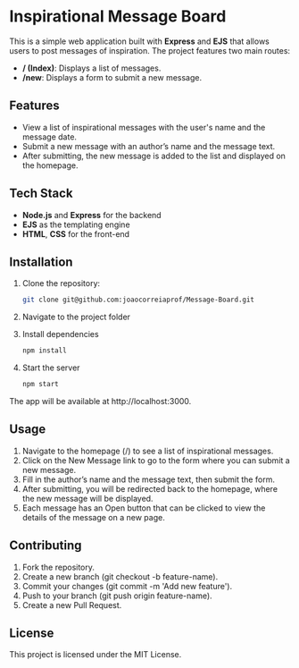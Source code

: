 # Inspirational Message Board

This is a simple web application built with **Express** and **EJS** that allows users to post messages of inspiration. The project features two main routes:

- **/ (Index)**: Displays a list of messages.
- **/new**: Displays a form to submit a new message.

## Features

- View a list of inspirational messages with the user's name and the message date.
- Submit a new message with an author’s name and the message text.
- After submitting, the new message is added to the list and displayed on the homepage.

## Tech Stack

- **Node.js** and **Express** for the backend
- **EJS** as the templating engine
- **HTML**, **CSS** for the front-end

## Installation

1. Clone the repository:

   ```bash
   git clone git@github.com:joaocorreiaprof/Message-Board.git

   ```

2. Navigate to the project folder

3. Install dependencies

   ```bash
   npm install

   ```

4. Start the server
   ```bash
   npm start
   ```

The app will be available at http://localhost:3000.

## Usage

1. Navigate to the homepage (/) to see a list of inspirational messages.
2. Click on the New Message link to go to the form where you can submit a new message.
3. Fill in the author’s name and the message text, then submit the form.
4. After submitting, you will be redirected back to the homepage, where the new message will be displayed.
5. Each message has an Open button that can be clicked to view the details of the message on a new page.

## Contributing

1. Fork the repository.
2. Create a new branch (git checkout -b feature-name).
3. Commit your changes (git commit -m 'Add new feature').
4. Push to your branch (git push origin feature-name).
5. Create a new Pull Request.

## License

This project is licensed under the MIT License.
